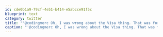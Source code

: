 ```yaml
---
id: cde0b1a9-79cf-4e51-b414-e5abcce91f5c
blueprint: text
category: twitter
title: "'@codingmerc Oh, I was wrong about the Visa thing. That was for the other ones. I think TN visas are still good."
caption: "'@codingmerc Oh, I was wrong about the Visa thing. That was for the other ones. I think TN visas are still good."
---
```

